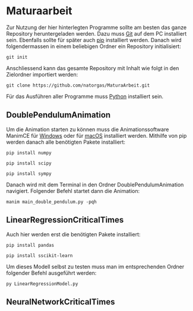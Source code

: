 # Maturaarbeit
Zur Nutzung der hier hinterlegten Programme sollte am besten das ganze Repository heruntergeladen werden. Dazu muss [Git](https://git-scm.com/downloads) auf dem PC installiert sein. Ebenfalls sollte für später auch [pip](https://pip.pypa.io/en/stable/) installiert werden. Danach wird 
folgendermassen in einem beliebigen Ordner ein Repository initialisiert:
```
git init
```
Anschliessend kann das gesamte Repository mit Inhalt wie folgt in den Zielordner importiert werden:
```
git clone https://github.com/natorgas/MaturaArbeit.git
```
Für das Ausführen aller Programme muss [Python](https://www.python.org/downloads/) installiert sein.

## DoublePendulumAnimation
Um die Animation starten zu können muss die Animationssoftware ManimCE für [Windows](https://docs.manim.community/en/stable/installation/windows.html) oder für [macOS](https://docs.manim.community/en/stable/installation/macos.html) installiert werden.
Mithilfe von pip werden danach alle benötigten Pakete installiert:
```
pip install numpy
```
```
pip install scipy
```
```
pip install sympy
```
Danach wird mit dem Terminal in den Ordner DoublePendulumAnimation navigiert. Folgender Befehl startet dann die Animation:
```
manim main_double_pendulum.py -pqh
```
## LinearRegressionCriticalTimes
Auch hier werden erst die benötigten Pakete installiert:
```
pip install pandas
```
```
pip install sscikit-learn
```
Um dieses Modell selbst zu testen muss man im entsprechenden Ordner folgender Befehl ausgeführt werden:
```
py LinearRegressionModel.py
```
## NeuralNetworkCriticalTimes
### 
